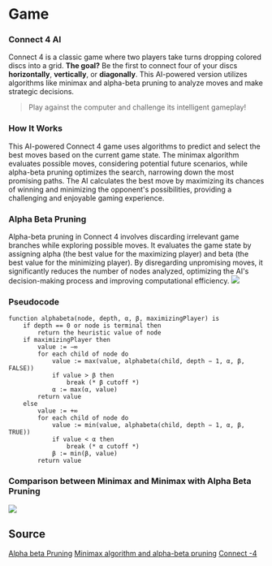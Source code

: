 # Game
### Connect 4 AI 

Connect 4 is a classic game where two players take turns dropping colored discs into a grid. **The goal?** Be the first to connect four of your discs **horizontally**, **vertically**, or **diagonally**. This AI-powered version utilizes algorithms like minimax and alpha-beta pruning to analyze moves and make strategic decisions. 
> Play against the computer and challenge its intelligent gameplay!

### How It Works

This AI-powered Connect 4 game uses algorithms to predict and select the best moves based on the current game state. The minimax algorithm evaluates possible moves, considering potential future scenarios, while alpha-beta pruning optimizes the search, narrowing down the most promising paths. The AI calculates the best move by maximizing its chances of winning and minimizing the opponent's possibilities, providing a challenging and enjoyable gaming experience.


### Alpha Beta Pruning

Alpha-beta pruning in Connect 4 involves discarding irrelevant game branches while exploring possible moves. It evaluates the game state by assigning alpha (the best value for the maximizing player) and beta (the best value for the minimizing player). By disregarding unpromising moves, it significantly reduces the number of nodes analyzed, optimizing the AI's decision-making process and improving computational efficiency.
<img src="./assets/minimax with alpha beta pruning .jpg">


### Pseudocode
```
function alphabeta(node, depth, α, β, maximizingPlayer) is
    if depth == 0 or node is terminal then
        return the heuristic value of node
    if maximizingPlayer then
        value := −∞
        for each child of node do
            value := max(value, alphabeta(child, depth − 1, α, β, FALSE))
            if value > β then
                break (* β cutoff *)
            α := max(α, value)
        return value
    else
        value := +∞
        for each child of node do
            value := min(value, alphabeta(child, depth − 1, α, β, TRUE))
            if value < α then
                break (* α cutoff *)
            β := min(β, value)
        return value
```

### Comparison between Minimax and Minimax with Alpha Beta Pruning

<img src="./assets/Comparison M vs MAP.jpg">

## Source
[Alpha beta Pruning](https://en.wikipedia.org/wiki/Alpha%E2%80%93beta_pruning)
[Minimax algorithm and alpha-beta pruning](https://medium.com/@aaronbrennan.brennan/minimax-algorithm-and-alpha-beta-pruning-646beb01566c)
[Connect -4](http://www-personal.engin.umd.umich.edu/~shaout/connect4.pdf)

